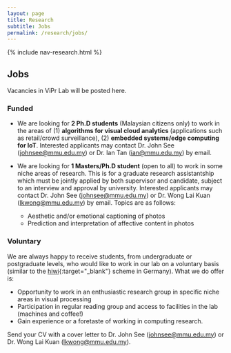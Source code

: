 ```yaml
---
layout: page
title: Research
subtitle: Jobs
permalink: /research/jobs/
---
```

{% include nav-research.html  %}

## Jobs

Vacancies in ViPr Lab will be posted here.

### Funded

* We are looking for **2 Ph.D students** (Malaysian citizens only) to work in the areas of (1) **algorithms for visual cloud analytics** (applications such as retail/crowd surveillance), (2) **embedded systems/edge computing for IoT**. Interested applicants may contact Dr. John See (johnsee@mmu.edu.my) or Dr. Ian Tan (ian@mmu.edu.my) by email.

* We are looking for **1 Masters/Ph.D student** (open to all) to work in some niche areas of research. This is for a graduate research assistantship which must be jointly applied by both supervisor and candidate, subject to an interview and approval by university. Interested applicants may contact Dr. John See (johnsee@mmu.edu.my) or Dr. Wong Lai Kuan (lkwong@mmu.edu.my) by email. Topics are as follows:
    - Aesthetic and/or emotional captioning of photos
    - Prediction and interpretation of affective content in photos

    
### Voluntary    

We are always happy to receive students, from undergraduate or postgraduate levels, who would like to work in our lab on a voluntary basis (similar to the [hiwi]{:target="_blank"} scheme in Germany). What we do offer is: 
* Opportunity to work in an enthusiastic research group in specific niche areas in visual processing
* Participation in regular reading group and access to facilities in the lab (machines and coffee!) 
* Gain experience or a foretaste of working in computing research. 

Send your CV with a cover letter to Dr. John See (johnsee@mmu.edu.my) or Dr. Wong Lai Kuan (lkwong@mmu.edu.my).
<!-- have ONE **Masters GRA vacancy** ([flyer here]{:target="_blank"}) for project **DeepME**. Interested applicants can fill in the application form below, or click [here]{:target="_blank"} if the form does not load properly on this page. -->

<!-- <iframe src="https://www.formpl.us/form/5236576223232000" frameborder="0" width="800" height="1980" >
            Alternative text for browsers that do not understand IFrames.
</iframe>
-->

[flyer here]: http://pesona.mmu.edu.my/~johnsee/research/microexp/DeepME_Vacancy_flyer.pdf
[here]: https://www.formpl.us/form/5236576223232000
[hiwi]: https://www.academics.com/guide/hiwi-germany-student-assistant-germany
